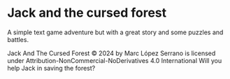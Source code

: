 # Jack and the cursed forest
 A simple text game adventure but with a great story and some puzzles and battles.





 Jack And The Cursed Forest © 2024 by Marc López Serrano is licensed under Attribution-NonCommercial-NoDerivatives 4.0 International
 Will you help Jack in saving the forest?
